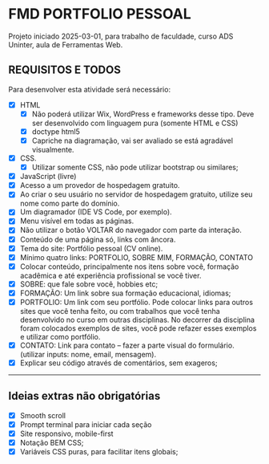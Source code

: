 # FMD PORTFOLIO PESSOAL

Projeto iniciado 2025-03-01, para trabalho de faculdade, curso ADS Uninter, aula de Ferramentas Web.

## REQUISITOS E TODOS

Para desenvolver esta atividade será necessário:

- [x] HTML
  - [x] Não poderá utilizar Wix, WordPress e frameworks desse tipo. Deve ser
        desenvolvido com linguagem pura (somente HTML e CSS)
  - [x] doctype html5
  - [x] Capriche na diagramação, vai ser avaliado se está agradável visualmente.

- [x] CSS.
  - [x] Utilizar somente CSS, não pode utilizar bootstrap ou similares;

- [x] JavaScript (livre)
- [x] Acesso a um provedor de hospedagem gratuito.
- [x] Ao criar o seu usuário no servidor de hospedagem gratuito, utilize seu nome como parte do domínio.
- [x] Um diagramador (IDE VS Code, por exemplo).
- [x] Menu visível em todas as páginas.
- [x] Não utilizar o botão VOLTAR do navegador com parte da interação.
- [x] Conteúdo de uma página só, links com âncora.
- [x] Tema do site: Portfólio pessoal (CV online).
- [x] Mínimo quatro links: PORTFOLIO, SOBRE MIM, FORMAÇÃO, CONTATO
- [x] Colocar conteúdo, principalmente nos itens sobre você, formação acadêmica e até experiência profissional se você tiver.
- [x] SOBRE: que fale sobre você, hobbies etc;
- [x] FORMAÇÃO: Um link sobre sua formação educacional, idiomas;
- [x] PORTFOLIO: Um link com seu portfólio. Pode colocar links para outros sites que você tenha feito, ou com trabalhos que você tenha desenvolvido no curso em outras disciplinas. No decorrer da disciplina foram colocados exemplos de sites, você pode refazer esses exemplos e utilizar como portfólio.
- [x] CONTATO: Link para contato – fazer a parte visual do formulário. (utilizar inputs: nome, email, mensagem).
- [x] Explicar seu código através de comentários, sem exageros;

---

## Ideias extras não obrigatórias

- [x] Smooth scroll
- [x] Prompt terminal para iniciar cada seção
- [X] Site responsivo, mobile-first
- [X] Notação BEM CSS;
- [x] Variáveis CSS puras, para facilitar itens globais;
